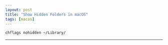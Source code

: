```yaml
---
layout: post
title: "Show Hidden Folders in macOS"
tags: [macos]
---
```


```bash
chflags nohidden ~/Library/
```

---
